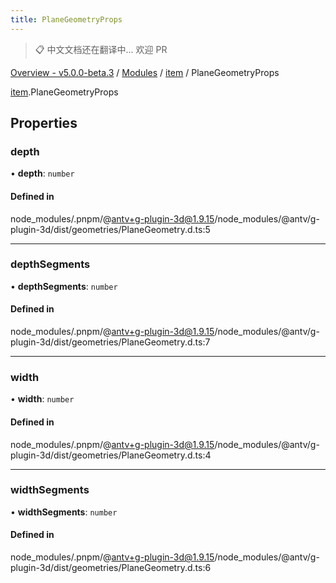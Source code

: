 ```yaml
---
title: PlaneGeometryProps
---
```


> 📋 中文文档还在翻译中... 欢迎 PR

[Overview - v5.0.0-beta.3](../../README.zh.md) / [Modules](../../modules.zh.md) / [item](../../modules/item.zh.md) / PlaneGeometryProps

[item](../../modules/item.zh.md).PlaneGeometryProps

## Properties

### depth

• **depth**: `number`

#### Defined in

node_modules/.pnpm/@antv+g-plugin-3d@1.9.15/node_modules/@antv/g-plugin-3d/dist/geometries/PlaneGeometry.d.ts:5

---

### depthSegments

• **depthSegments**: `number`

#### Defined in

node_modules/.pnpm/@antv+g-plugin-3d@1.9.15/node_modules/@antv/g-plugin-3d/dist/geometries/PlaneGeometry.d.ts:7

---

### width

• **width**: `number`

#### Defined in

node_modules/.pnpm/@antv+g-plugin-3d@1.9.15/node_modules/@antv/g-plugin-3d/dist/geometries/PlaneGeometry.d.ts:4

---

### widthSegments

• **widthSegments**: `number`

#### Defined in

node_modules/.pnpm/@antv+g-plugin-3d@1.9.15/node_modules/@antv/g-plugin-3d/dist/geometries/PlaneGeometry.d.ts:6
